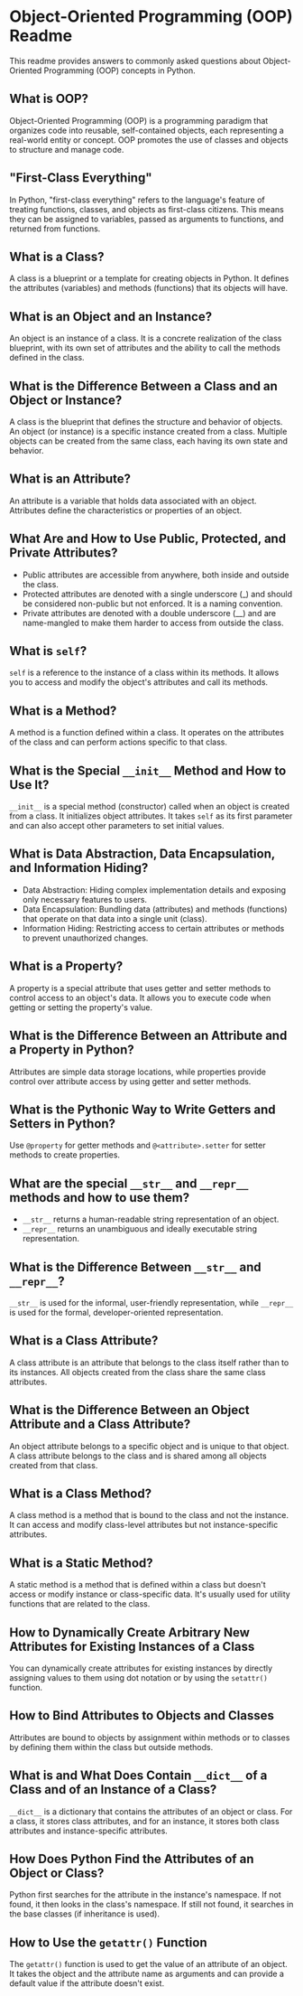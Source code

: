 # Object-Oriented Programming (OOP) Readme

This readme provides answers to commonly asked questions about Object-Oriented Programming (OOP) concepts in Python.

## What is OOP?

Object-Oriented Programming (OOP) is a programming paradigm that organizes code into reusable, self-contained objects, each representing a real-world entity or concept. OOP promotes the use of classes and objects to structure and manage code.

## "First-Class Everything"

In Python, "first-class everything" refers to the language's feature of treating functions, classes, and objects as first-class citizens. This means they can be assigned to variables, passed as arguments to functions, and returned from functions.

## What is a Class?

A class is a blueprint or a template for creating objects in Python. It defines the attributes (variables) and methods (functions) that its objects will have.

## What is an Object and an Instance?

An object is an instance of a class. It is a concrete realization of the class blueprint, with its own set of attributes and the ability to call the methods defined in the class.

## What is the Difference Between a Class and an Object or Instance?

A class is the blueprint that defines the structure and behavior of objects. An object (or instance) is a specific instance created from a class. Multiple objects can be created from the same class, each having its own state and behavior.

## What is an Attribute?

An attribute is a variable that holds data associated with an object. Attributes define the characteristics or properties of an object.

## What Are and How to Use Public, Protected, and Private Attributes?

- Public attributes are accessible from anywhere, both inside and outside the class.
- Protected attributes are denoted with a single underscore (_) and should be considered non-public but not enforced. It is a naming convention.
- Private attributes are denoted with a double underscore (__) and are name-mangled to make them harder to access from outside the class.

## What is `self`?

`self` is a reference to the instance of a class within its methods. It allows you to access and modify the object's attributes and call its methods.

## What is a Method?

A method is a function defined within a class. It operates on the attributes of the class and can perform actions specific to that class.

## What is the Special `__init__` Method and How to Use It?

`__init__` is a special method (constructor) called when an object is created from a class. It initializes object attributes. It takes `self` as its first parameter and can also accept other parameters to set initial values.

## What is Data Abstraction, Data Encapsulation, and Information Hiding?

- Data Abstraction: Hiding complex implementation details and exposing only necessary features to users.
- Data Encapsulation: Bundling data (attributes) and methods (functions) that operate on that data into a single unit (class).
- Information Hiding: Restricting access to certain attributes or methods to prevent unauthorized changes.

## What is a Property?

A property is a special attribute that uses getter and setter methods to control access to an object's data. It allows you to execute code when getting or setting the property's value.

## What is the Difference Between an Attribute and a Property in Python?

Attributes are simple data storage locations, while properties provide control over attribute access by using getter and setter methods.

## What is the Pythonic Way to Write Getters and Setters in Python?

Use `@property` for getter methods and `@<attribute>.setter` for setter methods to create properties.

## What are the special `__str__` and `__repr__` methods and how to use them?

- `__str__` returns a human-readable string representation of an object.
- `__repr__` returns an unambiguous and ideally executable string representation.

## What is the Difference Between `__str__` and `__repr__`?

`__str__` is used for the informal, user-friendly representation, while `__repr__` is used for the formal, developer-oriented representation.

## What is a Class Attribute?

A class attribute is an attribute that belongs to the class itself rather than to its instances. All objects created from the class share the same class attributes.

## What is the Difference Between an Object Attribute and a Class Attribute?

An object attribute belongs to a specific object and is unique to that object. A class attribute belongs to the class and is shared among all objects created from that class.

## What is a Class Method?

A class method is a method that is bound to the class and not the instance. It can access and modify class-level attributes but not instance-specific attributes.

## What is a Static Method?

A static method is a method that is defined within a class but doesn't access or modify instance or class-specific data. It's usually used for utility functions that are related to the class.

## How to Dynamically Create Arbitrary New Attributes for Existing Instances of a Class

You can dynamically create attributes for existing instances by directly assigning values to them using dot notation or by using the `setattr()` function.

## How to Bind Attributes to Objects and Classes

Attributes are bound to objects by assignment within methods or to classes by defining them within the class but outside methods.

## What is and What Does Contain `__dict__` of a Class and of an Instance of a Class?

`__dict__` is a dictionary that contains the attributes of an object or class. For a class, it stores class attributes, and for an instance, it stores both class attributes and instance-specific attributes.

## How Does Python Find the Attributes of an Object or Class?

Python first searches for the attribute in the instance's namespace. If not found, it then looks in the class's namespace. If still not found, it searches in the base classes (if inheritance is used).

## How to Use the `getattr()` Function

The `getattr()` function is used to get the value of an attribute of an object. It takes the object and the attribute name as arguments and can provide a default value if the attribute doesn't exist.

